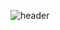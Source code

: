 ![header](https://capsule-render.vercel.app/api?type=egg&color=gradient&height=250&section=header&text=ChangHyen%20Yun&fontSize=90&animation=twinkling&fontAlignY=38&desc=%20&descAlignY=62&descAlign=62)
